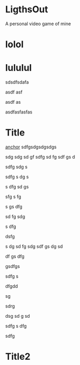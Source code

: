 # LigthsOut
A personal video game of mine

# lolol






# lululul




sdsdfsdafa


asdf
asf


asdf
as



























asdfasfasfas

# Title
[anchor]
sdfgsdgsdgsdgs

sdg
sdg
sd
gf
sdfg
sd
fg
sdf
gs
d



sdfg
sdg
s


sdfg
s
dg
s

s
dfg
sd
gs



sfg
s
fg


s
gs
dfg

sd
fg
sdg

s
dfg

dsfg


s
dg
sd
fg
sdg
sdf
gs
dg
sd



df
gs
dfg





gsdfgs





sdfg
s




dfgdd








sg


sdrg


dsg
sd
g
sd









sdfg
s
dfg

sdfg

# Title2


[anchor]: https://github.com/MarcBrout/LigthsOut/tree/master#title
